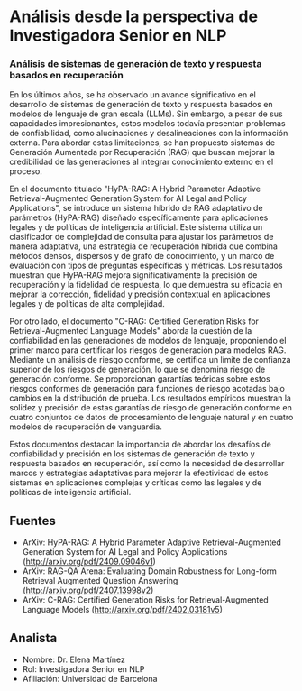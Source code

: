 # Análisis desde la perspectiva de Investigadora Senior en NLP

### Análisis de sistemas de generación de texto y respuesta basados en recuperación

En los últimos años, se ha observado un avance significativo en el desarrollo de sistemas de generación de texto y respuesta basados en modelos de lenguaje de gran escala (LLMs). Sin embargo, a pesar de sus capacidades impresionantes, estos modelos todavía presentan problemas de confiabilidad, como alucinaciones y desalineaciones con la información externa. Para abordar estas limitaciones, se han propuesto sistemas de Generación Aumentada por Recuperación (RAG) que buscan mejorar la credibilidad de las generaciones al integrar conocimiento externo en el proceso.

En el documento titulado "HyPA-RAG: A Hybrid Parameter Adaptive Retrieval-Augmented Generation System for AI Legal and Policy Applications", se introduce un sistema híbrido de RAG adaptativo de parámetros (HyPA-RAG) diseñado específicamente para aplicaciones legales y de políticas de inteligencia artificial. Este sistema utiliza un clasificador de complejidad de consulta para ajustar los parámetros de manera adaptativa, una estrategia de recuperación híbrida que combina métodos densos, dispersos y de grafo de conocimiento, y un marco de evaluación con tipos de preguntas específicas y métricas. Los resultados muestran que HyPA-RAG mejora significativamente la precisión de recuperación y la fidelidad de respuesta, lo que demuestra su eficacia en mejorar la corrección, fidelidad y precisión contextual en aplicaciones legales y de políticas de alta complejidad.

Por otro lado, el documento "C-RAG: Certified Generation Risks for Retrieval-Augmented Language Models" aborda la cuestión de la confiabilidad en las generaciones de modelos de lenguaje, proponiendo el primer marco para certificar los riesgos de generación para modelos RAG. Mediante un análisis de riesgo conforme, se certifica un límite de confianza superior de los riesgos de generación, lo que se denomina riesgo de generación conforme. Se proporcionan garantías teóricas sobre estos riesgos conformes de generación para funciones de riesgo acotadas bajo cambios en la distribución de prueba. Los resultados empíricos muestran la solidez y precisión de estas garantías de riesgo de generación conforme en cuatro conjuntos de datos de procesamiento de lenguaje natural y en cuatro modelos de recuperación de vanguardia.

Estos documentos destacan la importancia de abordar los desafíos de confiabilidad y precisión en los sistemas de generación de texto y respuesta basados en recuperación, así como la necesidad de desarrollar marcos y estrategias adaptativas para mejorar la efectividad de estos sistemas en aplicaciones complejas y críticas como las legales y de políticas de inteligencia artificial.

## Fuentes
- ArXiv: HyPA-RAG: A Hybrid Parameter Adaptive Retrieval-Augmented Generation System for AI Legal and Policy Applications (http://arxiv.org/pdf/2409.09046v1)
- ArXiv: RAG-QA Arena: Evaluating Domain Robustness for Long-form Retrieval Augmented Question Answering (http://arxiv.org/pdf/2407.13998v2)
- ArXiv: C-RAG: Certified Generation Risks for Retrieval-Augmented Language Models (http://arxiv.org/pdf/2402.03181v5)

## Analista
- Nombre: Dr. Elena Martínez
- Rol: Investigadora Senior en NLP
- Afiliación: Universidad de Barcelona
